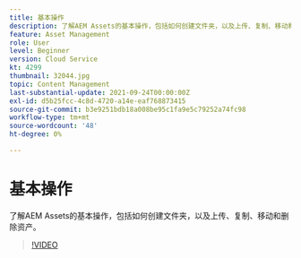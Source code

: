 ```yaml
---
title: 基本操作
description: 了解AEM Assets的基本操作，包括如何创建文件夹，以及上传、复制、移动和删除资产。
feature: Asset Management
role: User
level: Beginner
version: Cloud Service
kt: 4299
thumbnail: 32044.jpg
topic: Content Management
last-substantial-update: 2021-09-24T00:00:00Z
exl-id: d5b25fcc-4c8d-4720-a14e-eaf768873415
source-git-commit: b3e9251bdb18a008be95c1fa9e5c79252a74fc98
workflow-type: tm+mt
source-wordcount: '48'
ht-degree: 0%

---
```


# 基本操作

了解AEM Assets的基本操作，包括如何创建文件夹，以及上传、复制、移动和删除资产。

>[!VIDEO](https://video.tv.adobe.com/v/32044?quality=12&learn=on)
